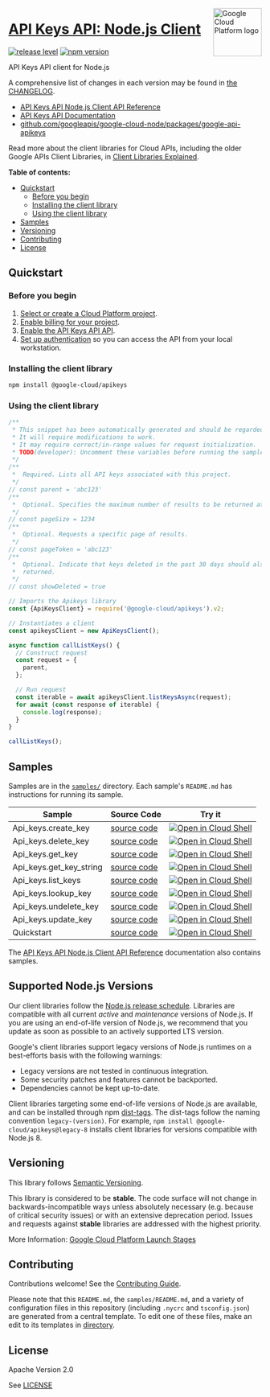 [//]: # "This README.md file is auto-generated, all changes to this file will be lost."
[//]: # "To regenerate it, use `python -m synthtool`."
<img src="https://avatars2.githubusercontent.com/u/2810941?v=3&s=96" alt="Google Cloud Platform logo" title="Google Cloud Platform" align="right" height="96" width="96"/>

# [API Keys API: Node.js Client](https://github.com/googleapis/google-cloud-node/tree/main/packages/google-api-apikeys)

[![release level](https://img.shields.io/badge/release%20level-stable-brightgreen.svg?style=flat)](https://cloud.google.com/terms/launch-stages)
[![npm version](https://img.shields.io/npm/v/@google-cloud/apikeys.svg)](https://www.npmjs.org/package/@google-cloud/apikeys)




API Keys API client for Node.js


A comprehensive list of changes in each version may be found in
[the CHANGELOG](https://github.com/googleapis/google-cloud-node/tree/main/packages/google-api-apikeys/CHANGELOG.md).

* [API Keys API Node.js Client API Reference][client-docs]
* [API Keys API Documentation][product-docs]
* [github.com/googleapis/google-cloud-node/packages/google-api-apikeys](https://github.com/googleapis/google-cloud-node/tree/main/packages/google-api-apikeys)

Read more about the client libraries for Cloud APIs, including the older
Google APIs Client Libraries, in [Client Libraries Explained][explained].

[explained]: https://cloud.google.com/apis/docs/client-libraries-explained

**Table of contents:**


* [Quickstart](#quickstart)
  * [Before you begin](#before-you-begin)
  * [Installing the client library](#installing-the-client-library)
  * [Using the client library](#using-the-client-library)
* [Samples](#samples)
* [Versioning](#versioning)
* [Contributing](#contributing)
* [License](#license)

## Quickstart

### Before you begin

1.  [Select or create a Cloud Platform project][projects].
1.  [Enable billing for your project][billing].
1.  [Enable the API Keys API API][enable_api].
1.  [Set up authentication][auth] so you can access the
    API from your local workstation.

### Installing the client library

```bash
npm install @google-cloud/apikeys
```


### Using the client library

```javascript
/**
 * This snippet has been automatically generated and should be regarded as a code template only.
 * It will require modifications to work.
 * It may require correct/in-range values for request initialization.
 * TODO(developer): Uncomment these variables before running the sample.
 */
/**
 *  Required. Lists all API keys associated with this project.
 */
// const parent = 'abc123'
/**
 *  Optional. Specifies the maximum number of results to be returned at a time.
 */
// const pageSize = 1234
/**
 *  Optional. Requests a specific page of results.
 */
// const pageToken = 'abc123'
/**
 *  Optional. Indicate that keys deleted in the past 30 days should also be
 *  returned.
 */
// const showDeleted = true

// Imports the Apikeys library
const {ApiKeysClient} = require('@google-cloud/apikeys').v2;

// Instantiates a client
const apikeysClient = new ApiKeysClient();

async function callListKeys() {
  // Construct request
  const request = {
    parent,
  };

  // Run request
  const iterable = await apikeysClient.listKeysAsync(request);
  for await (const response of iterable) {
    console.log(response);
  }
}

callListKeys();

```



## Samples

Samples are in the [`samples/`](https://github.com/googleapis/google-cloud-node/tree/main/packages/google-api-apikeys/samples) directory. Each sample's `README.md` has instructions for running its sample.

| Sample                      | Source Code                       | Try it |
| --------------------------- | --------------------------------- | ------ |
| Api_keys.create_key | [source code](https://github.com/googleapis/google-cloud-node/blob/main/packages/google-api-apikeys/samples/generated/v2/api_keys.create_key.js) | [![Open in Cloud Shell][shell_img]](https://console.cloud.google.com/cloudshell/open?git_repo=https://github.com/googleapis/google-cloud-node&page=editor&open_in_editor=packages/google-api-apikeys/samples/generated/v2/api_keys.create_key.js,packages/google-api-apikeys/samples/README.md) |
| Api_keys.delete_key | [source code](https://github.com/googleapis/google-cloud-node/blob/main/packages/google-api-apikeys/samples/generated/v2/api_keys.delete_key.js) | [![Open in Cloud Shell][shell_img]](https://console.cloud.google.com/cloudshell/open?git_repo=https://github.com/googleapis/google-cloud-node&page=editor&open_in_editor=packages/google-api-apikeys/samples/generated/v2/api_keys.delete_key.js,packages/google-api-apikeys/samples/README.md) |
| Api_keys.get_key | [source code](https://github.com/googleapis/google-cloud-node/blob/main/packages/google-api-apikeys/samples/generated/v2/api_keys.get_key.js) | [![Open in Cloud Shell][shell_img]](https://console.cloud.google.com/cloudshell/open?git_repo=https://github.com/googleapis/google-cloud-node&page=editor&open_in_editor=packages/google-api-apikeys/samples/generated/v2/api_keys.get_key.js,packages/google-api-apikeys/samples/README.md) |
| Api_keys.get_key_string | [source code](https://github.com/googleapis/google-cloud-node/blob/main/packages/google-api-apikeys/samples/generated/v2/api_keys.get_key_string.js) | [![Open in Cloud Shell][shell_img]](https://console.cloud.google.com/cloudshell/open?git_repo=https://github.com/googleapis/google-cloud-node&page=editor&open_in_editor=packages/google-api-apikeys/samples/generated/v2/api_keys.get_key_string.js,packages/google-api-apikeys/samples/README.md) |
| Api_keys.list_keys | [source code](https://github.com/googleapis/google-cloud-node/blob/main/packages/google-api-apikeys/samples/generated/v2/api_keys.list_keys.js) | [![Open in Cloud Shell][shell_img]](https://console.cloud.google.com/cloudshell/open?git_repo=https://github.com/googleapis/google-cloud-node&page=editor&open_in_editor=packages/google-api-apikeys/samples/generated/v2/api_keys.list_keys.js,packages/google-api-apikeys/samples/README.md) |
| Api_keys.lookup_key | [source code](https://github.com/googleapis/google-cloud-node/blob/main/packages/google-api-apikeys/samples/generated/v2/api_keys.lookup_key.js) | [![Open in Cloud Shell][shell_img]](https://console.cloud.google.com/cloudshell/open?git_repo=https://github.com/googleapis/google-cloud-node&page=editor&open_in_editor=packages/google-api-apikeys/samples/generated/v2/api_keys.lookup_key.js,packages/google-api-apikeys/samples/README.md) |
| Api_keys.undelete_key | [source code](https://github.com/googleapis/google-cloud-node/blob/main/packages/google-api-apikeys/samples/generated/v2/api_keys.undelete_key.js) | [![Open in Cloud Shell][shell_img]](https://console.cloud.google.com/cloudshell/open?git_repo=https://github.com/googleapis/google-cloud-node&page=editor&open_in_editor=packages/google-api-apikeys/samples/generated/v2/api_keys.undelete_key.js,packages/google-api-apikeys/samples/README.md) |
| Api_keys.update_key | [source code](https://github.com/googleapis/google-cloud-node/blob/main/packages/google-api-apikeys/samples/generated/v2/api_keys.update_key.js) | [![Open in Cloud Shell][shell_img]](https://console.cloud.google.com/cloudshell/open?git_repo=https://github.com/googleapis/google-cloud-node&page=editor&open_in_editor=packages/google-api-apikeys/samples/generated/v2/api_keys.update_key.js,packages/google-api-apikeys/samples/README.md) |
| Quickstart | [source code](https://github.com/googleapis/google-cloud-node/blob/main/packages/google-api-apikeys/samples/quickstart.js) | [![Open in Cloud Shell][shell_img]](https://console.cloud.google.com/cloudshell/open?git_repo=https://github.com/googleapis/google-cloud-node&page=editor&open_in_editor=packages/google-api-apikeys/samples/quickstart.js,packages/google-api-apikeys/samples/README.md) |



The [API Keys API Node.js Client API Reference][client-docs] documentation
also contains samples.

## Supported Node.js Versions

Our client libraries follow the [Node.js release schedule](https://github.com/nodejs/release#release-schedule).
Libraries are compatible with all current _active_ and _maintenance_ versions of
Node.js.
If you are using an end-of-life version of Node.js, we recommend that you update
as soon as possible to an actively supported LTS version.

Google's client libraries support legacy versions of Node.js runtimes on a
best-efforts basis with the following warnings:

* Legacy versions are not tested in continuous integration.
* Some security patches and features cannot be backported.
* Dependencies cannot be kept up-to-date.

Client libraries targeting some end-of-life versions of Node.js are available, and
can be installed through npm [dist-tags](https://docs.npmjs.com/cli/dist-tag).
The dist-tags follow the naming convention `legacy-(version)`.
For example, `npm install @google-cloud/apikeys@legacy-8` installs client libraries
for versions compatible with Node.js 8.

## Versioning

This library follows [Semantic Versioning](http://semver.org/).



This library is considered to be **stable**. The code surface will not change in backwards-incompatible ways
unless absolutely necessary (e.g. because of critical security issues) or with
an extensive deprecation period. Issues and requests against **stable** libraries
are addressed with the highest priority.






More Information: [Google Cloud Platform Launch Stages][launch_stages]

[launch_stages]: https://cloud.google.com/terms/launch-stages

## Contributing

Contributions welcome! See the [Contributing Guide](https://github.com/googleapis/google-cloud-node/blob/main/CONTRIBUTING.md).

Please note that this `README.md`, the `samples/README.md`,
and a variety of configuration files in this repository (including `.nycrc` and `tsconfig.json`)
are generated from a central template. To edit one of these files, make an edit
to its templates in
[directory](https://github.com/googleapis/synthtool).

## License

Apache Version 2.0

See [LICENSE](https://github.com/googleapis/google-cloud-node/blob/main/LICENSE)

[client-docs]: https://cloud.google.com/nodejs/docs/reference/apikeys/latest
[product-docs]: cloud.google.com/api-keys/
[shell_img]: https://gstatic.com/cloudssh/images/open-btn.png
[projects]: https://console.cloud.google.com/project
[billing]: https://support.google.com/cloud/answer/6293499#enable-billing
[enable_api]: https://console.cloud.google.com/flows/enableapi?apiid=apikeys.googleapis.com
[auth]: https://cloud.google.com/docs/authentication/external/set-up-adc-local
